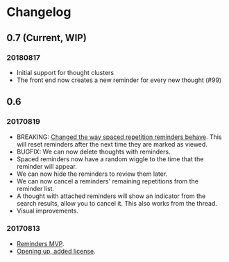 # Changelog

## 0.7 (Current, WIP)

### 20180817

- Initial support for thought clusters
- The front end now creates a new reminder for every new thought (#99)

## 0.6

### 20170819

- BREAKING: [Changed the way spaced repetition reminders behave](https://gitlab.com/Numergent/memento/issues/67). This will reset reminders after the next time they are marked as viewed.
- BUGFIX: We can now delete thoughts with reminders.
- Spaced reminders now have a random wiggle to the time that the reminder will appear.
- We can now hide the reminders to review them later.
- We can now cancel a reminders' remaining repetitions from the reminder list.
- A thought with attached reminders will show an indicator from the search results, allow you to cancel it. This also works from the thread.
- Visual improvements.

### 20170813

- [Reminders MVP](https://gitlab.com/Numergent/memento/issues/50).
- [Opening up, added license](https://gitlab.com/Numergent/memento/milestones/8).